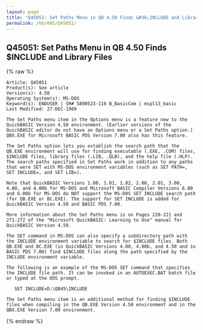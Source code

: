 ```yaml
---
layout: page
title: "Q45051: Set Paths Menu in QB 4.50 Finds &#36;INCLUDE and Library Files"
permalink: /kb/045/Q45051/
---
```


## Q45051: Set Paths Menu in QB 4.50 Finds &#36;INCLUDE and Library Files

{% raw %}

	Article: Q45051
	Product(s): See article
	Version(s): 4.50
	Operating System(s): MS-DOS
	Keyword(s): ENDUSER | SR# S890523-116 B_BasicCom | mspl13_basic
	Last Modified: 27-DEC-1989
	
	The Set Paths menu item in the Options menu is a feature new to the
	QuickBASIC Version 4.50 environment. (Earlier versions of the
	QuickBASIC editor do not have an Options menu or a Set Paths option.)
	QBX.EXE for Microsoft BASIC PDS Version 7.00 also has this feature.
	
	The Set Paths option lets you establish the search path that the
	QB.EXE environment will use for finding executable (.EXE, .COM) files,
	$INCLUDE files, library files (.LIB, .QLB), and the help file (.HLP).
	The search paths specified in Set Paths work in addition to any paths
	that were SET with MS-DOS environment variables (such as SET PATH=,
	SET INCLUDE=, and SET LIB=).
	
	Note that QuickBASIC Versions 1.00, 1.01, 1.02, 2.00, 2.01, 3.00,
	4.00, and 4.00b for MS-DOS and Microsoft BASIC Compiler Versions 6.00
	and 6.00b for MS-DOS do NOT support the MS-DOS SET INCLUDE search path
	(for QB.EXE or BC.EXE). The support for SET INCLUDE is added for
	QuickBASIC Version 4.50 and BASIC PDS 7.00.
	
	More information about the Set Paths menu is on Pages 220-221 and
	271-272 of the "Microsoft QuickBASIC: Learning to Use" manual for
	QuickBASIC Version 4.50.
	
	The SET command in MS-DOS can also specify a subdirectory path with
	the INCLUDE environment variable to search for $INCLUDE files. Both
	QB.EXE and BC.EXE (in QuickBASIC Versions 4.00, 4.00b, and 4.50 and in
	BASIC PDS 7.00) find $INCLUDE files along the path specified by the
	INCLUDE environment variable.
	
	The following is an example of the MS-DOS SET command that specifies
	the INCLUDE file path. It can be invoked in an AUTOEXEC.BAT batch file
	or typed at the DOS prompt.
	
	   SET INCLUDE=D:\QB45\INCLUDE
	
	The Set Paths menu item is an additional method for finding $INCLUDE
	files when compiling in the QB.EXE Version 4.50 environment and in the
	QBX.EXE Version 7.00 environment.

{% endraw %}
